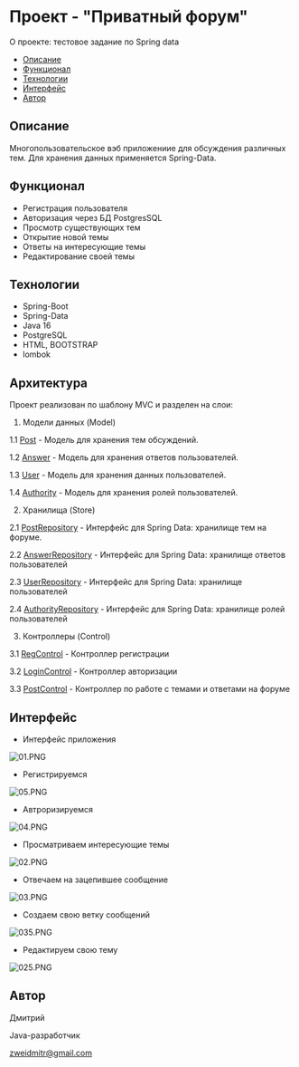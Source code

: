 # Проект -  "Приватный форум"
О проекте: тестовое задание по Spring data

* [Описание](#описание)
* [Функционал](#функционал)
* [Технологии](#технологии)
* [Интерфейс](#интерфейс)
* [Автор](#автор)

 ## Описание 
Многопользовательское вэб приложениие для обсуждения различных тем.
Для хранения данных применяется Spring-Data.

 ## Функционал
* Регистрация пользователя
* Авторизация через БД PostgresSQL
* Просмотр существующих тем
* Открытие новой темы
* Ответы на интересующие темы
* Редактирование своей темы

## Технологии
* Spring-Boot
* Spring-Data
* Java 16
* PostgreSQL
* HTML, BOOTSTRAP
* lombok

## Архитектура
Проект реализован по шаблону MVC и разделен на слои:


1. Модели данных (Model)

1.1 [Post](src/main/java/ru/job4j/forum/model/Post.java) -
Модель для хранения тем обсуждений.

1.2 [Answer](src/main/java/ru/job4j/forum/model/Answer.java) -
Модель для хранения ответов пользователей.

1.3 [User](src/main/java/ru/job4j/forum/model/User.java) -
Модель для хранения данных пользователей.

1.4 [Authority](src/main/java/ru/job4j/forum/model/Authority.java) -
Модель для хранения ролей пользователей.

2. Хранилища (Store)

2.1 [PostRepository](src/main/java/ru/job4j/forum/repository/data/PostRepository.java) - 
Интерфейс для Spring Data: хранилище тем на форуме.

2.2 [AnswerRepository](src/main/java/ru/job4j/forum/repository/data/AnswerRepository.java) -
Интерфейс для Spring Data: хранилище ответов пользователей

2.3 [UserRepository](src/main/java/ru/job4j/forum/repository/data/UserRepository.java) -
Интерфейс для Spring Data: хранилище пользователей

2.4 [AuthorityRepository](src/main/java/ru/job4j/forum/repository/data/AuthorityRepository.java) -
Интерфейс для Spring Data: хранилище ролей пользователей

3. Контроллеры (Control)

3.1 [RegControl](src/main/java/ru/job4j/forum/control/RegControl.java) -
Контроллер регистрации

3.2 [LoginControl](src/main/java/ru/job4j/forum/control/LoginControl.java) - 
Контроллер авторизации

3.3 [PostControl](src/main/java/ru/job4j/forum/control/PostControl.java) - 
Контроллер по работе с темами и ответами на форуме


## Интерфейс 
* Интерфейс приложения

![01.PNG](src/main/resources/img/01.JPG)

* Регистрируемся

![05.PNG](src/main/resources/img/05.JPG)

* Автроризируемся

![04.PNG](src/main/resources/img/04.JPG)

* Просматриваем интересующие темы

![02.PNG](src/main/resources/img/02.JPG)

* Отвечаем на зацепившее сообщение

![03.PNG](src/main/resources/img/03.JPG)

* Создаем свою ветку сообщений

![035.PNG](src/main/resources/img/035.JPG)

* Редактируем свою тему

 ![025.PNG](src/main/resources/img/025.JPG)

## Автор
Дмитрий 

Java-разработчик

zweidmitr@gmail.com